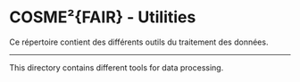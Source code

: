 # COSME²{FAIR} - Utilities

Ce répertoire contient des différents outils du traitement des données.

---

This directory contains different tools for data processing.
